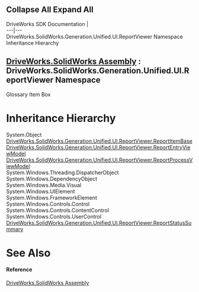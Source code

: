 Collapse All Expand All  
---  
DriveWorks SDK Documentation  |   
---|---  
DriveWorks.SolidWorks.Generation.Unified.UI.ReportViewer Namespace Inheritance Hierarchy   
  
[DriveWorks.SolidWorks Assembly](topic13342.md) : DriveWorks.SolidWorks.Generation.Unified.UI.ReportViewer Namespace  
---  
  
Glossary Item Box

# Inheritance Hierarchy

System.Object  
[DriveWorks.SolidWorks.Generation.Unified.UI.ReportViewer.ReportItemBase](topic15376.md)  
[DriveWorks.SolidWorks.Generation.Unified.UI.ReportViewer.ReportEntryViewModel](topic15363.md)  
[DriveWorks.SolidWorks.Generation.Unified.UI.ReportViewer.ReportProcessViewModel](topic15390.md)  
System.Windows.Threading.DispatcherObject  
System.Windows.DependencyObject  
System.Windows.Media.Visual  
System.Windows.UIElement  
System.Windows.FrameworkElement  
System.Windows.Controls.Control  
System.Windows.Controls.ContentControl  
System.Windows.Controls.UserControl  
[DriveWorks.SolidWorks.Generation.Unified.UI.ReportViewer.ReportStatusSummary](topic15407.md)  


# See Also

#### Reference

[DriveWorks.SolidWorks Assembly](topic13342.md)


